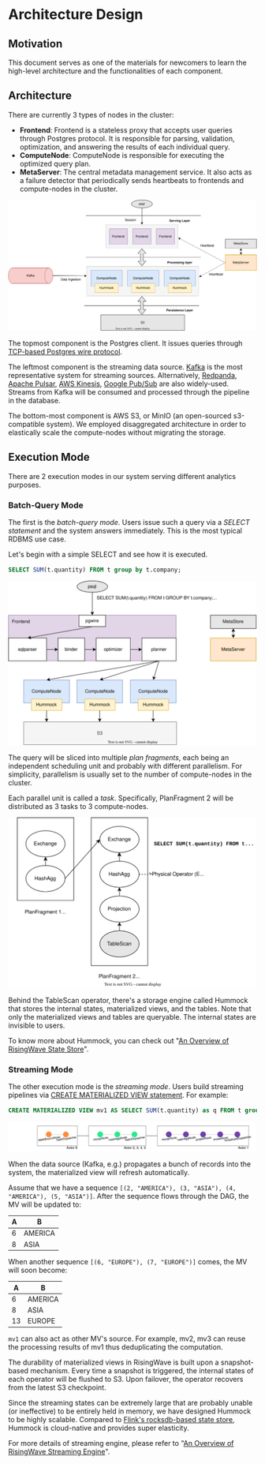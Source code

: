 # Architecture Design

## Motivation 

This document serves as one of the materials for newcomers to learn the high-level architecture and the functionalities of each component.

## Architecture 

There are currently 3 types of nodes in the cluster: 

* **Frontend**: Frontend is a stateless proxy that accepts user queries through Postgres protocol. It is responsible for parsing, validation, optimization, and answering the results of each individual query. 
* **ComputeNode**: ComputeNode is responsible for executing the optimized query plan. 
* **MetaServer**: The central metadata management service. It also acts as a failure detector that periodically sends heartbeats to frontends and compute-nodes in the cluster.

![Architecture](./images/architecture-design/architecture.svg)

The topmost component is the Postgres client. It issues queries through [TCP-based Postgres wire protocol](https://www.postgresql.org/docs/current/protocol.html).

The leftmost component is the streaming data source. [Kafka](https://kafka.apache.org) is the most representative system for streaming sources. Alternatively, [Redpanda](https://redpanda.com/), [Apache Pulsar](https://pulsar.apache.org/), [AWS Kinesis](aws.amazon.com/kinesis), [Google Pub/Sub](https://cloud.google.com/pubsub/docs/overview) are also widely-used. Streams from Kafka will be consumed and processed through the pipeline in the database. 

The bottom-most component is AWS S3, or MinIO (an open-sourced s3-compatible system). We employed disaggregated architecture in order to elastically scale the compute-nodes without migrating the storage.

## Execution Mode 

There are 2 execution modes in our system serving different analytics purposes. 

### Batch-Query Mode 

The first is the *batch-query mode*. Users issue such a query via a *SELECT statement* and the system answers immediately. This is the most typical RDBMS use case. 

Let's begin with a simple SELECT and see how it is executed. 

```sql
SELECT SUM(t.quantity) FROM t group by t.company;
```

![Batch-Query](./images/architecture-design/batch-query.svg)

The query will be sliced into multiple *plan fragments*, each being an independent scheduling unit and probably with different parallelism. For simplicity, parallelism is usually set to the number of compute-nodes in the cluster.

Each parallel unit is called a *task*. Specifically, PlanFragment 2 will be distributed as 3 tasks to 3 compute-nodes.

![Plan-Fragments](./images/architecture-design/plan-fragments.svg)

Behind the TableScan operator, there's a storage engine called Hummock that stores the internal states, materialized views, and the tables. Note that only the materialized views and tables are queryable. The internal states are invisible to users.

To know more about Hummock, you can check out "[An Overview of RisingWave State Store](./state-store-overview.md)".

### Streaming Mode 

The other execution mode is the *streaming mode*. Users build streaming pipelines via [CREATE MATERIALIZED VIEW statement](https://www.postgresql.org/docs/current/sql-creatematerializedview.html). 
For example: 

```sql
CREATE MATERIALIZED VIEW mv1 AS SELECT SUM(t.quantity) as q FROM t group by t.company;
```

![Stream-Pipeline](./images/architecture-design/stream-pipeline.png)

When the data source (Kafka, e.g.) propagates a bunch of records into the system, the materialized view will refresh automatically.

Assume that we have a sequence `[(2, "AMERICA"), (3, "ASIA"), (4, "AMERICA"), (5, "ASIA")]`. After the sequence flows through the DAG, the MV will be updated to: 

| A | B
| - | -
| 6 | AMERICA
| 8 | ASIA

When another sequence `[(6, "EUROPE"), (7, "EUROPE")]` comes, the MV will soon become: 

| A | B
| - | -
| 6 | AMERICA
| 8 | ASIA
| 13 | EUROPE

`mv1` can also act as other MV's source. For example, mv2, mv3 can reuse the processing results of mv1 thus deduplicating the computation.

The durability of materialized views in RisingWave is built upon a snapshot-based mechanism. Every time a snapshot is triggered, the internal states of each operator will be flushed to S3. Upon failover, the operator recovers from the latest S3 checkpoint. 

Since the streaming states can be extremely large that are probably unable (or ineffective) to be entirely held in memory, we have designed Hummock to be highly scalable. Compared to [Flink's rocksdb-based state store](https://nightlies.apache.org/flink/flink-docs-release-1.14/docs/ops/state/state_backends/#the-embeddedrocksdbstatebackend), Hummock is cloud-native  and provides super elasticity.

For more details of streaming engine, please refer to "[An Overview of RisingWave Streaming Engine](./streaming-overview.md)".
